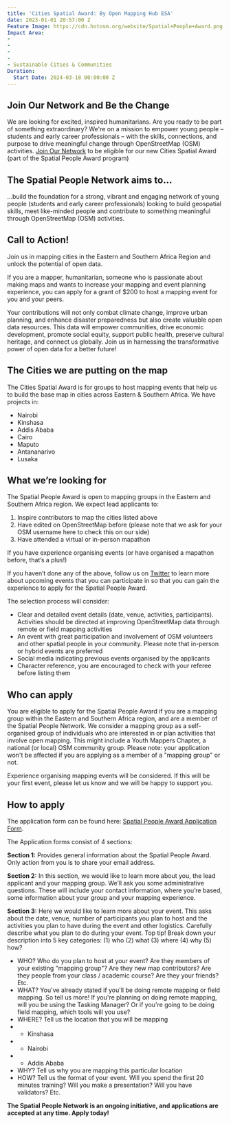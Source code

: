 ```yaml
---
title: 'Cities Spatial Award: By Open Mapping Hub ESA'
date: 2023-01-01 20:57:00 Z
Feature Image: https://cdn.hotosm.org/website/Spatial+People+Award.png
Impact Area:
- 
- 
- 
- 
- Sustainable Cities & Communities
Duration:
  Start Date: 2024-03-18 00:00:00 Z
---
```


## Join Our Network and Be the Change

We are looking for excited, inspired humanitarians. Are you ready to be part of something extraordinary? We're on a mission to empower young people – students and early career professionals – with the skills, connections, and purpose to drive meaningful change through OpenStreetMap (OSM) activities. [Join Our Network](https://forms.gle/Nm8pAn4SgCcz1Y3r5) to be eligible for our new Cities Spatial Award (part of the Spatial People Award program) 


## The Spatial People Network aims to...

...build the foundation for a strong, vibrant and engaging network of young people (students and early career professionals) looking to build geospatial skills, meet like-minded people and contribute to something meaningful through OpenStreetMap (OSM) activities. 

## Call to Action! 

Join us in mapping cities in the Eastern and Southern Africa Region and unlock the potential of open data. 

If you are a mapper, humanitarian, someone who is passionate about making maps and wants to increase your mapping and event planning experience, you can apply for a grant of $200 to host a mapping event for you and your peers. 

Your contributions will not only combat climate change, improve urban planning, and enhance disaster preparedness but also create valuable open data resources. This data will empower communities, drive economic development, promote social equity, support public health, preserve cultural heritage, and connect us globally. Join us in harnessing the transformative power of open data for a better future! 

## The Cities we are putting on the map

The Cities Spatial Award is for groups to host mapping events that help us to build the base map in cities across Eastern & Southern Africa. We have projects in:
 
* Nairobi
* Kinshasa
* Addis Ababa 
* Cairo
* Maputo
* Antananarivo
* Lusaka

## What we’re looking for

The Spatial People Award is open to mapping groups in the Eastern and Southern Africa region. We expect lead applicants to: 

1. Inspire contributors to map the cities listed above
2. Have edited on OpenStreetMap before (please note that we ask for your OSM username here to check this on our side)
3. Have attended a virtual or in-person mapathon

If you have experience organising events (or have organised a mapathon before, that’s a plus!)

If you haven’t done any of the above, follow us on [Twitter](https://twitter.com/openmapping_esa) to learn more about upcoming events that you can participate in so that you can gain the experience to apply for the Spatial People Award.

The selection process will consider:
* Clear and detailed event details (date, venue, activities, participants). Activities should be directed at improving OpenStreetMap data through remote or field mapping activities
* An event with great participation and involvement of OSM volunteers and other spatial people in your community.  Please note that in-person  or hybrid events are preferred
* Social media indicating previous events organised by the applicants
* Character reference, you are encouraged to check with your referee before listing them

## Who can apply

You are eligible to apply for the Spatial People Award if you are a mapping group within the Eastern and Southern Africa region, and are a member of the Spatial People Network. We consider a mapping group as a self-organised group of individuals who are interested in or plan activities that involve open mapping. This might include a Youth Mappers Chapter, a national (or local) OSM community group. Please note: your application won't be affected if you are applying as a member of a "mapping group" or not. 

Experience organising mapping events will be considered. If this will be your first event, please let us know and we will be happy to support you. 

## How to apply

The application form can be found here: [Spatial People Award Application Form](https://forms.gle/sW41g36w75eXAV7F7).

The Application forms consist of 4 sections: 

**Section 1:** Provides general information about the Spatial People Award. Only action from you is to share your email address. 

**Section 2:** In this section, we would like to learn more about you, the lead applicant and your mapping group. We’ll ask you some administrative questions. These will include your contact information, where you’re based, some information about your group and your mapping experience.

**Section 3:** Here we would like to learn more about your event. This asks about the date, venue, number of participants you plan to host and the activities you plan to have during the event and other logistics. Carefully describe what you plan to do during your event. Top tip! Break down your description into 5 key categories: (1) who (2) what (3) where (4) why (5) how? 
* WHO? Who do you plan to host at your event? Are they members of your existing "mapping group"? Are they new map contributors? Are they people from your class / academic course? Are they your friends? Etc. 
* WHAT? You've already stated if you'll be doing remote mapping or field mapping. So tell us more! If you're planning on doing remote mapping, will you be using the Tasking Manager? Or if you're going to be doing field mapping, which tools will you use?
* WHERE? Tell us the location that you will be mapping
* * Kinshasa
* * Nairobi
* * Addis Ababa
* WHY? Tell us why you are mapping this particular location
* HOW? Tell us the format of your event. Will you spend the first 20 minutes training? Will you make a presentation? Will you have validators? Etc. 

**The Spatial People Network is an ongoing initiative, and applications are accepted at any time. Apply today!**